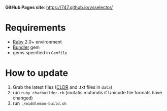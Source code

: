 **GitHub Pages site**: https://747.github.io/vsselector/

# Requirements
- [Ruby](https://www.ruby-lang.org/) 2.0+ environment
- [Bundler](http://bundler.io/) gem
- gems specified in `Gemfile`

# How to update
1. Grab the latest files ([CLDR](http://cldr.unicode.org/index/downloads) and .txt files in `data`)
1. run `ruby charbuilder.rb` (mutatis mutandis if Unicode file formats have changed)
1. run `./middleman-build.sh`

